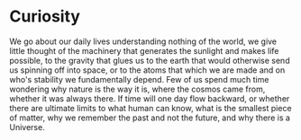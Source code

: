 Curiosity
=================
We go about our daily lives understanding nothing of the world, we give little thought of the machinery that generates the sunlight and makes life possible, to the gravity that glues us to the earth that would otherwise send us spinning off into space, or to the atoms that which we are made and on who's stability we fundamentally depend. Few of us spend much time wondering why nature is the way it is, where the cosmos came from, whether it was always there. If time will one day flow backward, or whether there are ultimate limits to what human can know, what is the smallest piece of matter, why we remember the past and not the future, and why there is a Universe.

